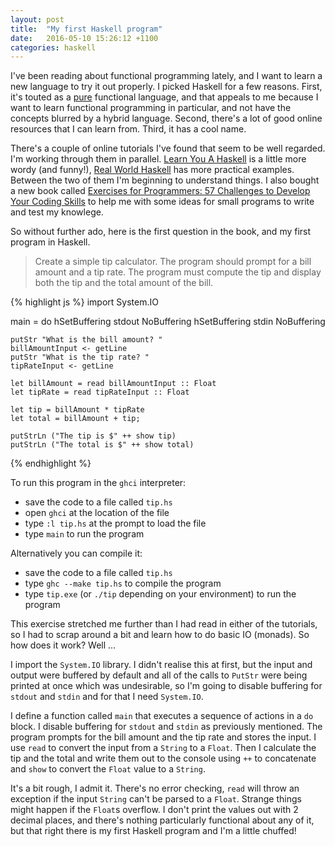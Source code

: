 ```yaml
---
layout: post
title:  "My first Haskell program"
date:   2016-05-10 15:26:12 +1100
categories: haskell
---
```


I've been reading about functional programming lately, and I want to learn a new language to try it out properly. I picked Haskell for a few reasons. First, it's touted as a [pure](https://en.wikipedia.org/wiki/Purely_functional) functional language, and that appeals to me because I want to learn functional programming in particular, and not have the concepts blurred by a hybrid language. Second, there's a lot of good online resources that I can learn from. Third, it has a cool name.

There's a couple of online tutorials I've found that seem to be well regarded. I'm working through them in parallel. [Learn You A Haskell](http://learnyouahaskell.com/) is a little more wordy (and funny!), [Real World Haskell](http://book.realworldhaskell.org/) has more practical examples. Between the two of them I'm beginning to understand things. I also bought a new book called [Exercises for Programmers: 57 Challenges to Develop Your Coding Skills](http://amzn.to/1T8eFEw) to help me with some ideas for small programs to write and test my knowlege.

So without further ado, here is the first question in the book, and my first program in Haskell.

> Create a simple tip calculator. The program should prompt for a bill amount and a tip rate. The program must compute the tip and display both the tip and the total amount of the bill.

{% highlight js %}
import System.IO

main = do
    hSetBuffering stdout NoBuffering
    hSetBuffering stdin NoBuffering

    putStr "What is the bill amount? "
    billAmountInput <- getLine
    putStr "What is the tip rate? "
    tipRateInput <- getLine

    let billAmount = read billAmountInput :: Float
    let tipRate = read tipRateInput :: Float

    let tip = billAmount * tipRate
    let total = billAmount + tip;

    putStrLn ("The tip is $" ++ show tip)
    putStrLn ("The total is $" ++ show total)
{% endhighlight %}

To run this program in the `ghci` interpreter:

* save the code to a file called `tip.hs`
* open `ghci` at the location of the file
* type `:l tip.hs` at the prompt to load the file
* type `main` to run the program

Alternatively you can compile it:

* save the code to a file called `tip.hs`
* type `ghc --make tip.hs` to compile the program
* type `tip.exe` (or `./tip` depending on your environment) to run the program

This exercise stretched me further than I had read in either of the tutorials, so I had to scrap around a bit and learn how to do basic IO (monads). So how does it work? Well ...

I import the `System.IO` library. I didn't realise this at first, but the input and output were buffered by default and all of the calls to `PutStr` were being printed at once which was undesirable, so I'm going to disable buffering for `stdout` and `stdin` and for that I need `System.IO`.

I define a function called `main` that executes a sequence of actions in a `do` block. I disable buffering for `stdout` and `stdin` as previously mentioned. The program prompts for the bill amount and the tip rate and stores the input. I use `read` to convert the input from a `String` to a `Float`. Then I calculate the tip and the total and write them out to the console using `++` to concatenate and `show` to convert the `Float` value to a `String`.

It's a bit rough, I admit it. There's no error checking, `read` will throw an exception if the input `String` can't be parsed to a `Float`. Strange things might happen if the `Float`s overflow. I don't print the values out with 2 decimal places, and there's nothing particularly functional about any of it, but that right there is my first Haskell program and I'm a little chuffed!